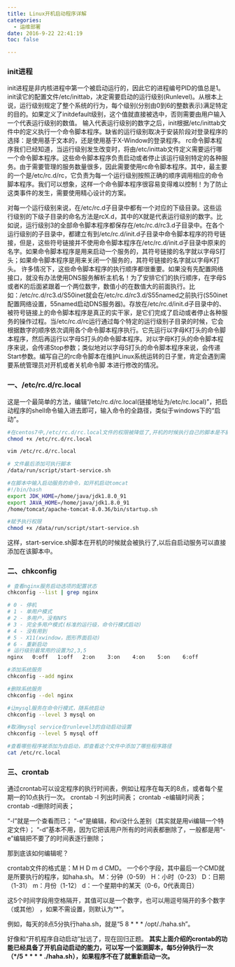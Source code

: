 ```yaml
---
title: Linux开机启动程序详解
categories:
  - 运维部署
date: 2016-9-22 22:41:19
toc: false

---
```


### init进程
init进程是非内核进程中第一个被启动运行的，因此它的进程编号PID的值总是1。init读它的配置文件/etc/inittab，决定需要启动的运行级别(Runlevel)。从根本上说，运行级别规定了整个系统的行为，每个级别(分别由0到6的整数表示)满足特定的目的。如果定义了initdefault级别，这个值就直接被选中，否则需要由用户输入一个代表运行级别的数值。
输入代表运行级别的数字之后，init根据/etc/inittab文件中的定义执行一个命令脚本程序。缺省的运行级别取决于安装阶段对登录程序的选择：是使用基于文本的，还是使用基于X-Window的登录程序。
rc命令脚本程序我们已经知道，当运行级别发生改变时，将由/etc/inittab文件定义需要运行哪一个命令脚本程序。这些命令脚本程序负责启动或者停止该运行级别特定的各种服务。由于需要管理的服务数量很多，因此需要使用rc命令脚本程序。其中，最主要的一个是/etc/rc.d/rc，它负责为每一个运行级别按照正确的顺序调用相应的命令脚本程序。我们可以想象，这样一个命令脚本程序很容易变得难以控制！为了防止这类事件的发生，需要使用精心设计的方案。

<!-- more -->

对每一个运行级别来说，在/etc/rc.d子目录中都有一个对应的下级目录。这些运行级别的下级子目录的命名方法是rcX.d，其中的X就是代表运行级别的数字。比如说，运行级别3的全部命令脚本程序都保存在/etc/rc.d/rc3.d子目录中。在各个运行级别的子目录中，都建立有到/etc/rc.d/init.d子目录中命令脚本程序的符号链接，但是，这些符号链接并不使用命令脚本程序在/etc/rc.d/init.d子目录中原来的名字。如果命令脚本程序是用来启动一个服务的，其符号链接的名字就以字母S打头；如果命令脚本程序是用来关闭一个服务的，其符号链接的名字就以字母K打头。
许多情况下，这些命令脚本程序的执行顺序都很重要。如果没有先配置网络接口，就没有办法使用DNS服务解析主机名！为了安排它们的执行顺序，在字母S或者K的后面紧跟着一个两位数字，数值小的在数值大的前面执行。比如：/etc/rc.d/rc3.d/S50inet就会在/etc/rc.d/rc3.d/S55named之前执行(S50inet配置网络设置，55named启动DNS服务器)。存放在/etc/rc.d/init.d子目录中的、被符号链接上的命令脚本程序是真正的实干家，是它们完成了启动或者停止各种服务的操作过程。当/etc/rc.d/rc运行通过每个特定的运行级别子目录的时候，它会根据数字的顺序依次调用各个命令脚本程序执行。它先运行以字母K打头的命令脚本程序，然后再运行以字母S打头的命令脚本程序。对以字母K打头的命令脚本程序来说，会传递Stop参数；类似地对以字母S打头的命令脚本程序来说，会传递Start参数。编写自己的rc命令脚本在维护Linux系统运转的日子里，肯定会遇到需要系统管理员对开机或者关机命令脚
本进行修改的情况。

### 一、/etc/rc.d/rc.local
这是一个最简单的方法，编辑“/etc/rc.d/rc.local(链接地址为/etc/rc.local)”，把启动程序的shell命令输入进去即可，输入命令的全路径，类似于windows下的“启动”。

```bash
#在centos7中,/etc/rc.d/rc.local文件的权限被降低了,开机的时候执行自己的脚本是不能起动一些服务的,执行下面的命令可以将文件标记为可执行的文件
chmod +x /etc/rc.d/rc.local

vim /etc/rc.d/rc.local

# 文件最后添加可执行脚本
/data/run/script/start-service.sh

#在脚本中输入启动服务的命令，如开机启动tomcat
#!/bin/bash
export JDK_HOME=/home/java/jdk1.8.0_91
export JAVA_HOME=/home/java/jdk1.8.0_91
/home/tomcat/apache-tomcat-8.0.36/bin/startup.sh

#赋予执行权限
chmod +x /data/run/script/start-service.sh
```

这样，start-service.sh脚本在开机的时候就会被执行了,以后自启动服务可以直接添加在该脚本中。

### 二、chkconfig
```bash
# 查看nginx服务启动选项的配置状态
chkconfig --list | grep nginx

# 0 - 停机
# 1 - 单用户模式 
# 2 - 多用户，没有NFS 
# 3 - 完全多用户模式(标准的运行级，命令行模式启动) 
# 4 - 没有用到 
# 5 - X11(xwindow，图形界面启动) 
# 6 - 重新启动 
# 运行级别最常用的设置为2,3,5
nginx   0:off	1:off	2:on	3:on	4:on	5:on	6:off

#添加系统服务
chkconfig --add nginx

#删除系统服务
chkconfig --del nginx

#让mysql服务在命令行模式，随系统启动
chkconfig --level 3 mysql on

#取消mysql service在runlevel3的自动启动设置
chkconfig --level 5 mysql off

#查看哪些程序被添加为自启动，即查看这个文件中添加了哪些程序路径
cat /etc/rc.local

```

### 三、crontab
通过crontab可以设定程序的执行时间表，例如让程序在每天的8点，或者每个星期一的10点执行一次。
crontab -l 列出时间表；
crontab -e编辑时间表；
crontab -d删除时间表；
 
“-l”就是一个查看而已；
“-e”是编辑，和vi没什么差别（其实就是用vi编辑一个特定文件）；
“-d”基本不用，因为它把该用户所有的时间表都删除了，一般都是用“-e”编辑把不要了的时间表逐行删除；
 
那到底该如何编辑呢？
 
crontab文件的格式是：M H D m d CMD。
一个6个字段，其中最后一个CMD就是所要执行的程序，如haha.sh。
M：分钟（0-59）
H：小时（0-23）
D：日期（1-31）
m：月份（1-12）
d：一个星期中的某天（0-6，0代表周日）
 
这5个时间字段用空格隔开，其值可以是一个数字，也可以用逗号隔开的多个数字（或其他） ，如果不需设置，则默认为“*”。
 
例如，每天的8点5分执行haha.sh，就是“5 8 * * * /opt/./haha.sh”。
 
好像和“开机程序自动启动”扯远了，现在回归正题。
**其实上面介绍的crontab的功能已经具备了开机自动启动的能力，可以写一个监测脚本，每5分钟执行一次（*/5 * * * * ./haha.sh），如果程序不在了就重新启动一次。**